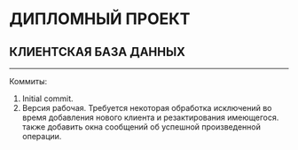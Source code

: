﻿# ДИПЛОМНЫЙ ПРОЕКТ
## КЛИЕНТСКАЯ БАЗА ДАННЫХ
---
Коммиты:
1. Initial commit.
2. Версия рабочая. Требуется некоторая обработка исключений во время добавления нового клиента и резактирования имеющегося. также добавить окна сообщений об успешной произведенной операции.